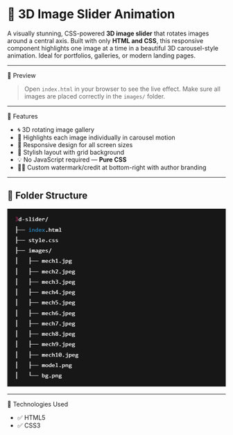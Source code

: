 # 🔄 3D Image Slider Animation

A visually stunning, CSS-powered **3D image slider** that rotates images around a central axis.
Built with only **HTML and CSS**, this responsive component highlights one image at a time in a beautiful 3D carousel-style animation. Ideal for portfolios, galleries, or modern landing pages.

---

📸 Preview

> Open `index.html` in your browser to see the live effect. Make sure all images are placed correctly in the `images/` folder.

---

🚀 Features

- 🌀 3D rotating image gallery
- 🎯 Highlights each image individually in carousel motion
- 📱 Responsive design for all screen sizes
- 🎨 Stylish layout with grid background
- 💡 No JavaScript required — **Pure CSS**
- 🧑‍🎓 Custom watermark/credit at bottom-right with author branding

---

## 📁 Folder Structure

![image alt](https://github.com/jibii1/3D-Slider-Animation/blob/7499302428812633fea0b1f806ef96b080f470c4/Screenshot%202025-04-25%20160313.png)

---

📌 Technologies Used

- ✅ HTML5
- ✅ CSS3
  
